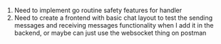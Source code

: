1. Need to implement go routine safety features for handler
2. Need to create a frontend with basic chat layout to test the sending messages and receiving messages functionality when I add it in the backend, or maybe can just use the websocket thing on postman